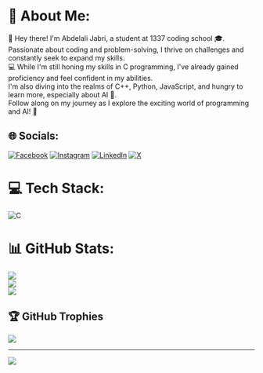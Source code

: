 # 💫 About Me:
👋 Hey there! I'm Abdelali Jabri, a student at 1337 coding school 🎓.<br>Passionate about coding and problem-solving, I thrive on challenges and constantly seek to expand my skills.<br>💻 While I'm still honing my skills in C programming, I've already gained proficiency and feel confident in my abilities.<br>I'm also diving into the realms of C++, Python, JavaScript, and hungry to learn more, especially about AI 🤖.<br>Follow along on my journey as I explore the exciting world of programming and AI! 🚀


## 🌐 Socials:
[![Facebook](https://img.shields.io/badge/Facebook-%231877F2.svg?logo=Facebook&logoColor=white)](https://facebook.com/ali.jabri.98284) [![Instagram](https://img.shields.io/badge/Instagram-%23E4405F.svg?logo=Instagram&logoColor=white)](https://instagram.com/abdelali_jabri) [![LinkedIn](https://img.shields.io/badge/LinkedIn-%230077B5.svg?logo=linkedin&logoColor=white)](https://linkedin.com/in/abdelali-jabri-51729b2b0) [![X](https://img.shields.io/badge/X-black.svg?logo=X&logoColor=white)](https://x.com/AbddElAlii) 

# 💻 Tech Stack:
![C](https://img.shields.io/badge/c-%2300599C.svg?style=for-the-badge&logo=c&logoColor=white)
# 📊 GitHub Stats:
![](https://github-readme-stats.vercel.app/api?username=ajabrii&theme=merko&hide_border=false&include_all_commits=true&count_private=true)<br/>
![](https://github-readme-streak-stats.herokuapp.com/?user=ajabrii&theme=merko&hide_border=false)<br/>
![](https://github-readme-stats.vercel.app/api/top-langs/?username=ajabrii&theme=merko&hide_border=false&include_all_commits=true&count_private=true&layout=compact)

## 🏆 GitHub Trophies
![](https://github-profile-trophy.vercel.app/?username=ajabrii&theme=radical&no-frame=false&no-bg=true&margin-w=4)

---
[![](https://visitcount.itsvg.in/api?id=ajabrii&icon=0&color=0)](https://visitcount.itsvg.in)

<!-- Proudly created with GPRM ( https://gprm.itsvg.in ) -->
